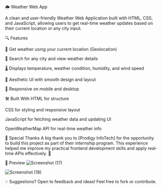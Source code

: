 🌦️ Weather Web App

A clean and user-friendly Weather Web Application built with HTML, CSS, and JavaScript, allowing users to get real-time weather updates based on their current location or any city input.

🔍 Features

📍 Get weather using your current location (Geolocation)

🔎 Search for any city and view weather details

🌡️ Displays temperature, weather condition, humidity, and wind speed

🌈 Aesthetic UI with smooth design and layout

📱 Responsive on mobile and desktop

🛠️ Built With
HTML for structure

CSS for styling and responsive layout

JavaScript for fetching weather data and updating UI

OpenWeatherMap API for real-time weather info


🙏 Special Thanks
A big thank you to [Prodigy InfoTech] for the opportunity to build this project as part of their internship program.
This experience helped me improve my practical frontend development skills and apply real-time APIs effectively. 💙

📸 Preview
![Screenshot (17)](https://github.com/user-attachments/assets/64e69323-61a4-4289-a288-8d1dabf980fe)

![Screenshot (18)](https://github.com/user-attachments/assets/0f244bfe-1781-4130-8092-b377a325f7c1)



💡 Suggestions?
Open to feedback and ideas! Feel free to fork or contribute.


